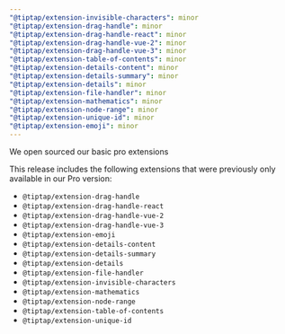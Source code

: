 ```yaml
---
"@tiptap/extension-invisible-characters": minor
"@tiptap/extension-drag-handle": minor
"@tiptap/extension-drag-handle-react": minor
"@tiptap/extension-drag-handle-vue-2": minor
"@tiptap/extension-drag-handle-vue-3": minor
"@tiptap/extension-table-of-contents": minor
"@tiptap/extension-details-content": minor
"@tiptap/extension-details-summary": minor
"@tiptap/extension-details": minor
"@tiptap/extension-file-handler": minor
"@tiptap/extension-mathematics": minor
"@tiptap/extension-node-range": minor
"@tiptap/extension-unique-id": minor
"@tiptap/extension-emoji": minor
---
```


We open sourced our basic pro extensions

This release includes the following extensions that were previously only available in our Pro version:
- `@tiptap/extension-drag-handle`
- `@tiptap/extension-drag-handle-react`
- `@tiptap/extension-drag-handle-vue-2`
- `@tiptap/extension-drag-handle-vue-3`
- `@tiptap/extension-emoji`
- `@tiptap/extension-details-content`
- `@tiptap/extension-details-summary`
- `@tiptap/extension-details`
- `@tiptap/extension-file-handler`
- `@tiptap/extension-invisible-characters`
- `@tiptap/extension-mathematics`
- `@tiptap/extension-node-range`
- `@tiptap/extension-table-of-contents`
- `@tiptap/extension-unique-id`